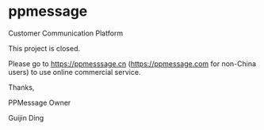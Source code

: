 # ppmessage
Customer Communication Platform


This project is closed. 

Please go to https://ppmesssage.cn (https://ppmessage.com for non-China users) to use online commercial service. 

Thanks,

PPMessage Owner

Guijin Ding
